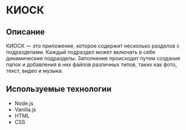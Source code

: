 # КИОСК

## Описание
КИОСК — это приложение, которое содержит несколько разделов с подразделами. Каждый подраздел может включать в себя динамические подразделы. Заполнение происходит путем создания папок и добавления в них файлов различных типов, таких как фото, текст, видео и музыка.

## Используемые технологии
- Node.js
- Vanilla.js
- HTML
- CSS

